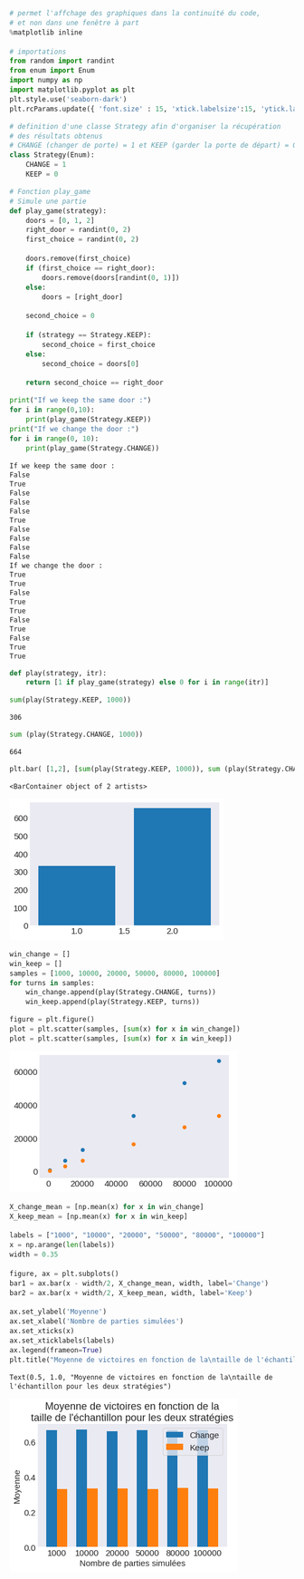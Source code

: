 ```python
# permet l'affchage des graphiques dans la continuité du code,
# et non dans une fenêtre à part
%matplotlib inline

# importations
from random import randint
from enum import Enum
import numpy as np
import matplotlib.pyplot as plt
plt.style.use('seaborn-dark')
plt.rcParams.update({ 'font.size' : 15, 'xtick.labelsize':15, 'ytick.labelsize':15 })
```


```python
# definition d'une classe Strategy afin d'organiser la récupération
# des résultats obtenus
# CHANGE (changer de porte) = 1 et KEEP (garder la porte de départ) = 0
class Strategy(Enum):
    CHANGE = 1
    KEEP = 0
```


```python
# Fonction play_game
# Simule une partie
def play_game(strategy):
    doors = [0, 1, 2]
    right_door = randint(0, 2)
    first_choice = randint(0, 2)
    
    doors.remove(first_choice)
    if (first_choice == right_door):
        doors.remove(doors[randint(0, 1)])
    else:
        doors = [right_door]
    
    second_choice = 0
    
    if (strategy == Strategy.KEEP):
        second_choice = first_choice
    else:
        second_choice = doors[0]
    
    return second_choice == right_door
```


```python
print("If we keep the same door :")
for i in range(0,10):
    print(play_game(Strategy.KEEP))
print("If we change the door :")
for i in range(0, 10):
    print(play_game(Strategy.CHANGE))
```

    If we keep the same door :
    False
    True
    False
    False
    False
    True
    False
    False
    False
    False
    If we change the door :
    True
    True
    False
    True
    True
    False
    True
    False
    True
    True



```python
def play(strategy, itr):
    return [1 if play_game(strategy) else 0 for i in range(itr)]
```


```python
sum(play(Strategy.KEEP, 1000))
```




    306




```python
sum (play(Strategy.CHANGE, 1000))
```




    664




```python
plt.bar( [1,2], [sum(play(Strategy.KEEP, 1000)), sum (play(Strategy.CHANGE, 1000))] )
```




    <BarContainer object of 2 artists>




![png](output_7_1.png)



```python
win_change = []
win_keep = []
samples = [1000, 10000, 20000, 50000, 80000, 100000]
for turns in samples:
    win_change.append(play(Strategy.CHANGE, turns))
    win_keep.append(play(Strategy.KEEP, turns))
```


```python
figure = plt.figure()
plot = plt.scatter(samples, [sum(x) for x in win_change])
plot = plt.scatter(samples, [sum(x) for x in win_keep])
```


![png](output_9_0.png)



```python
X_change_mean = [np.mean(x) for x in win_change]
X_keep_mean = [np.mean(x) for x in win_keep]

labels = ["1000", "10000", "20000", "50000", "80000", "100000"]
x = np.arange(len(labels))
width = 0.35

figure, ax = plt.subplots()
bar1 = ax.bar(x - width/2, X_change_mean, width, label='Change')
bar2 = ax.bar(x + width/2, X_keep_mean, width, label='Keep')

ax.set_ylabel('Moyenne')
ax.set_xlabel('Nombre de parties simulées')
ax.set_xticks(x)
ax.set_xticklabels(labels)
ax.legend(frameon=True)
plt.title("Moyenne de victoires en fonction de la\ntaille de l'échantillon pour les deux stratégies")
```




    Text(0.5, 1.0, "Moyenne de victoires en fonction de la\ntaille de l'échantillon pour les deux stratégies")




![png](output_10_1.png)



```python

```


```python

```
